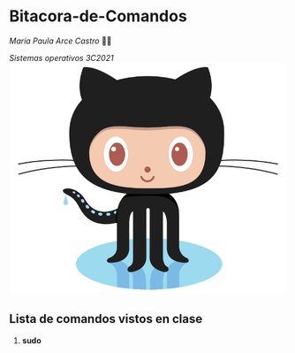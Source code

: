 # Bitacora-de-Comandos

*María Paula Arce Castro* :woman_technologist:

*Sistemas operativos 3C2021*
![Octocat](Octocat.png)

## **Lista de comandos vistos en clase** 

1. **sudo**
